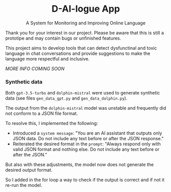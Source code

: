 <h1 align="center">D-AI-logue App</h1>

<p align="center">A System for Monitoring and Improving Online Language</p>

Thank you for your interest in our project. Please be aware that this is still a prototipe and may contain bugs or unfinished features.

This project aims to develop tools that can detect dysfunctinal and toxic language in chat conversations and provide suggestions to make the language more respectful and inclusive.

*MORE INFO COMING SOON*

### Synthetic data

Both `gpt-3.5-turbo` and `dolphin-mistral` were used to generate synthetic data (see files `gen_data_gpt.py`  and `gen_data_dolphin.py`).

The output from the `dolphin-mistral` model was unstable and frequently did not conform to a JSON file format.

To resolve this, I implemented the following:

- Introduced a `system message`: "You are an AI assistant that outputs only JSON data. Do not include any text before or after the JSON response."
- Reiterated the desired format in the `prompt`: "Always respond only with valid JSON format and nothing else. Do not include any text before or after the JSON."

But also with these adjustments, the model now does not generate the desired output format.

So I added in the for loop a way to check if the output is correct and if not it re-run the model.
